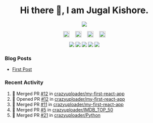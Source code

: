 <h1 align="center">Hi there 👋, I am Jugal Kishore.</h1>
<!--<p align="center"><img src="https://komarev.com/ghpvc/?username=crazyuploader" /></p>-->
<p align="center"><img src="https://readme-stats.jugalkishore.me/api?username=crazyuploader&title_color=333&text_color=777" /></p>
<p align="center">
    <a href="https://dev.to/crazyuploader" target="blank"><img align="center" src="https://cdn.jsdelivr.net/npm/simple-icons@3.0.1/icons/dev-dot-to.svg" alt="Jugal Kishore" height="20" width="20" /></a>&emsp;
    <a href="https://twitter.com/crazyjugal" target="blank"><img align="center" src="https://cdn.jsdelivr.net/npm/simple-icons@3.0.1/icons/twitter.svg" alt="kingokings" height="20" width="20" /></a>&emsp;
    <a href="https://linkedin.com/in/crazyuploader" target="blank"><img align="center" src="https://cdn.jsdelivr.net/npm/simple-icons@3.0.1/icons/linkedin.svg" alt="Jugal Kishore" height="20" width="20" /></a>&emsp;
    <a href="https://facebook.com/profile.php?id=100051213879144" target="blank"><img align="center" src="https://cdn.jsdelivr.net/npm/simple-icons@3.0.1/icons/facebook.svg" alt="Jugal Kishore" height="20" width="20" /></a>
</p>
<p align="center">
    <img src="https://badges.pufler.dev/visits/crazyuploader/crazyuploader?style=flat-square&color=black&logo=github">
    <img src="https://badges.pufler.dev/years/crazyuploader?style=flat-square&color=black&logo=github">
    <img src="https://badges.pufler.dev/repos/crazyuploader?style=flat-square&color=black&logo=github">
    <img src="https://badges.pufler.dev/gists/crazyuploader?style=flat-square&color=black&logo=github">
    <img src="https://badges.pufler.dev/commits/monthly/crazyuploader?style=flat-square&color=black&logo=github">
</p>

### Blog Posts
<!-- BLOG-POST-LIST:START -->
- [First Post](https://jugalkishore.me/posts/first-post/)
<!-- BLOG-POST-LIST:END -->

### Recent Activity

<!--START_SECTION:activity-->
1. 🎉 Merged PR [#12](https://github.com/crazyuploader/my-first-react-app/pull/12) in [crazyuploader/my-first-react-app](https://github.com/crazyuploader/my-first-react-app)
2. 💪 Opened PR [#12](https://github.com/crazyuploader/my-first-react-app/pull/12) in [crazyuploader/my-first-react-app](https://github.com/crazyuploader/my-first-react-app)
3. 🎉 Merged PR [#11](https://github.com/crazyuploader/my-first-react-app/pull/11) in [crazyuploader/my-first-react-app](https://github.com/crazyuploader/my-first-react-app)
4. 🎉 Merged PR [#5](https://github.com/crazyuploader/IMDB_TOP_50/pull/5) in [crazyuploader/IMDB_TOP_50](https://github.com/crazyuploader/IMDB_TOP_50)
5. 🎉 Merged PR [#21](https://github.com/crazyuploader/Python/pull/21) in [crazyuploader/Python](https://github.com/crazyuploader/Python)
<!--END_SECTION:activity-->

<!--<p align="center"><img src="https://quotes-github-readme.vercel.app/api?type=horizontal" /></p>-->
